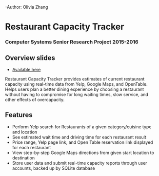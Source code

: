 -Author: Olivia Zhang 
# Restaurant Capacity Tracker 
### Computer Systems Senior Research Project 2015-2016

## Overview slides

- [Available here](http://www.slideshare.net/OliviaZhang5/restaurant-capacity-application)

Restaurant Capacity Tracker provides estimates of current restaurant capacity using real-time data from Yelp, Google Maps, and OpenTable. Helps users plan a better dining experience by choosing a restaurant without having to compromise for 
long waiting times, slow service, and other effects of overcapacity. 


## Features 
- Perform Yelp search for Restaurants of a given category/cuisine type and location 
- See estimated wait time and driving time for each restaurant result 
- Price range, Yelp page link, and Open Table reservation link displayed for each restaurant 
- View step-by-step Google Maps directions from given start location to destination 
- Store user data and submit real-time capacity reports through user accounts, backed up by SQLite database


